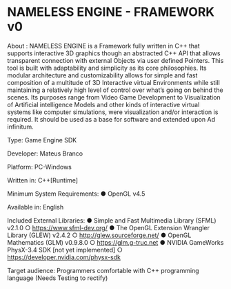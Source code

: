 # NAMELESS ENGINE - FRAMEWORK v0

About : NAMELESS ENGINE is a Framework fully written in C++ that supports interactive 3D graphics though an abstracted C++ API that allows transparent connection with external Objects via user defined Pointers. This tool is built with adaptability and simplicity as its core philosophies. Its modular architecture and customizability allows for simple and fast composition of a multitude of 3D Interactive virtual Environments while still maintaining a relatively high level of control over what’s going on behind the scenes. Its purposes range from Video Game Development to Visualization of Artificial intelligence Models and other kinds of interactive virtual systems like computer simulations, were visualization and/or interaction is required. It should be used as a base for software and extended upon Ad infinitum.

Type: Game Engine SDK

Developer: Mateus Branco

Platform: PC-Windows

Written in: C++[Runtime]

Minimum System Requirements: 
●	OpenGL v4.5

Available in: English

Included External Libraries: 
●	Simple and Fast Multimedia Library  (SFML) v2.1.0
○	https://www.sfml-dev.org/
●	The OpenGL Extension Wrangler Library (GLEW) v2.4.2
○	http://glew.sourceforge.net/
●	OpenGL Mathematics (GLM) v0.9.8.0
○	https://glm.g-truc.net
●	NVIDIA GameWorks PhysX-3.4 SDK [not yet implemented]
○	https://developer.nvidia.com/physx-sdk 

Target audience: Programmers comfortable with C++ programming language (Needs Testing to rectify)
